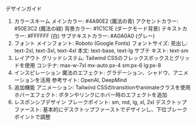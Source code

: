 デザインガイド
1. カラースキーム
メインカラー: #4A90E2 (魔法の青)
アクセントカラー: #50E3C2 (魔法の緑)
背景カラー: #1C1C1E (ダークモード背景)
テキストカラー: #FFFFFF (白)
サブテキストカラー: #A0A0A0 (グレー)
2. フォント
メインフォント: Roboto (Google Fonts)
フォントサイズ:
見出し: text-2xl, text-3xl, text-4xl
本文: text-base, text-lg
サブテ
キスト: text-sm
3. レイアウト
グリッドシステム: Tailwind CSSのフレックスボックスとグリッドを使用
コンテナ: max-w-7xl mx-auto px-4 sm:px-6 lg:px-8
4. インスピレーション
魔法のエフェクト: グラデーション、シャドウ、アニメーションを活用
参考サイト: OpenAI, DeepMind
5. 追加機能
アニメーション: Tailwind CSSのtransitionやanimateクラスを使用
ホバーエフェクト: ボタンやリンクにホバー時のエフェクトを追加
6. レスポンシブデザイン
ブレークポイント: sm, md, lg, xl, 2xl
デスクトップファースト: 基本的にデスクトップファーストでデザインし、下位ブレークポイントで調整
